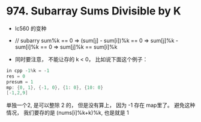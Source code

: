 # 974. Subarray Sums Divisible by K

- lc560 的变种

- // subarry sum%k == 0 => (sum[j] - sum[i])%k == 0 => sum[j]%k - sum[i]%k == 0 => sum[j]%k == sum[i]%k

- 同时要注意， 不能让存的 k < 0， 比如说下面这个例子：

``` cpp
in cpp -1%k = -1
res = 0
presum = 1
mp: {0, 1}, {-1, 0}, {1: 0}, {10: 0}
[-1,2,9]
```

单独一个2, 是可以整除 2 的， 但是没有算上， 因为 -1 存在 map里了。 避免这种情况， 我们要存的是 (nums[i]%k+k)%k, 也是就是 1
